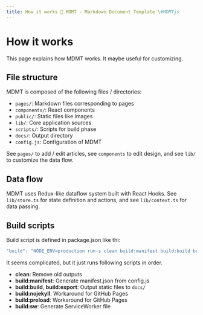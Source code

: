 ```yaml
---
title: How it works 💊 MDMT - Markdown Document Template \#MDMTjs
---
```

# How it works

This page explains how MDMT works.
It maybe useful for customizing.

## File structure

MDMT is composed of the following files / directories:

- `pages/`: Markdown files corresponding to pages
- `components/`: React components
- `public/`: Static files like images
- `lib/`: Core application sources
- `scripts/`: Scripts for build phase
- `docs/`: Output directory
- `config.js`: Configuration of MDMT

See `pages/` to add / edit articles, see `components` to edit design, and see `lib/` to customize
the data flow.

## Data flow

MDMT uses Redux-like dataflow system built with React Hooks.
See `lib/store.ts` for state definition and actions, and see `lib/context.ts` for data passing.

## Build scripts

Build script is defined in package.json like thi:

```js
"build": "NODE_ENV=production run-s clean build:manifest build:build build:export build:nojekyll build:preload build:sw",
```

It seems complicated, but it just runs following scripts in order.

- **clean**: Remove old outputs
- **build:manifest**: Generate manifest.json from config.js
- **build:build**, **build:export**: Output static files to `docs/`
- **build:nojekyll**: Workaround for GitHub Pages
- **build:preload**: Workaround for GitHub Pages
- **build:sw**: Generate ServiceWorker file
